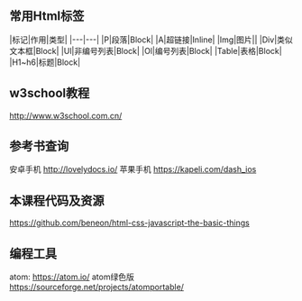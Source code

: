 ## 常用Html标签
|标记|作用|类型|
|---|---|
|P|段落|Block|
|A|超链接|Inline|
|Img|图片||
|Div|类似文本框|Block|
|Ul|非编号列表|Block|
|Ol|编号列表|Block|
|Table|表格|Block|
|H1~h6|标题|Block|


## w3school教程
http://www.w3school.com.cn/

## 参考书查询
安卓手机 http://lovelydocs.io/
苹果手机 https://kapeli.com/dash_ios

## 本课程代码及资源

https://github.com/beneon/html-css-javascript-the-basic-things

## 编程工具
atom: https://atom.io/
atom绿色版 https://sourceforge.net/projects/atomportable/
